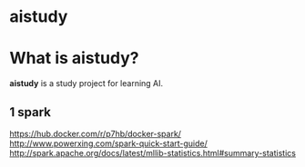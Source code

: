 # aistudy

What is aistudy?
=====================================

**aistudy** is a study project for learning AI.

1 spark
----------------

 https://hub.docker.com/r/p7hb/docker-spark/
 http://www.powerxing.com/spark-quick-start-guide/
 http://spark.apache.org/docs/latest/mllib-statistics.html#summary-statistics




